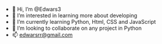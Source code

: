 - 👋 Hi, I’m @Edwars3
- 👀 I’m interested in learning more about developing
- 🌱 I’m currently learning Python, Html, CSS and JavaScript
- 💞️ I’m looking to collaborate on any project in Python
- 📫 edwarsrr@gmail.com

<!---
Edwars3/Edwars3 is a ✨ special ✨ repository because its `README.md` (this file) appears on your GitHub profile.
You can click the Preview link to take a look at your changes.
--->
